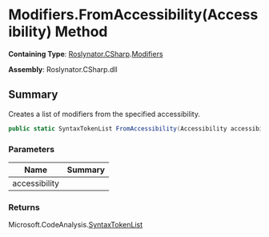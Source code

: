# Modifiers\.FromAccessibility\(Accessibility\) Method

**Containing Type**: [Roslynator.CSharp](../../README.md)\.[Modifiers](../README.md)

**Assembly**: Roslynator\.CSharp\.dll

## Summary

Creates a list of modifiers from the specified accessibility\.

```csharp
public static SyntaxTokenList FromAccessibility(Accessibility accessibility)
```

### Parameters

| Name | Summary |
| ---- | ------- |
| accessibility | |

### Returns

Microsoft\.CodeAnalysis\.[SyntaxTokenList](https://docs.microsoft.com/en-us/dotnet/api/microsoft.codeanalysis.syntaxtokenlist)

